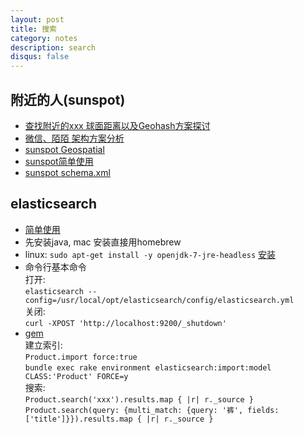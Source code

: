 ```yaml
---
layout: post
title: 搜索
category: notes
description: search
disqus: false
---
```


## 附近的人(sunspot)

* [查找附近的xxx 球面距离以及Geohash方案探讨](http://www.wubiao.info/372)
* [微信、陌陌 架构方案分析](http://www.wubiao.info/401)
* [sunspot Geospatial](https://github.com/sunspot/sunspot)
* [sunspot简单使用](http://gogojimmy.net/2012/01/25/full-text-search-in-rails-with-solr/)
* [sunspot schema.xml](http://wiki.apache.org/solr/AnalyzersTokenizersTokenFilters)

## elasticsearch

* [简单使用](http://es.xiaoleilu.com/010_Intro/10_Installing_ES.html)
* 先安装java, mac 安装直接用homebrew
* linux: `sudo apt-get install -y openjdk-7-jre-headless` [安装](https://www.elastic.co/guide/en/elasticsearch/reference/current/setup-repositories.html)   
* 命令行基本命令   
打开:   
`elasticsearch --config=/usr/local/opt/elasticsearch/config/elasticsearch.yml`   
关闭:    
`curl -XPOST 'http://localhost:9200/_shutdown'`   
* [gem](https://github.com/elastic/elasticsearch-rails)  
建立索引:   
`Product.import force:true`   
`bundle exec rake environment elasticsearch:import:model CLASS:'Product' FORCE=y`   
搜索:    
`Product.search('xxx').results.map { |r| r._source }`   
`Product.search(query: {multi_match: {query: '裤', fields: ['title']}}).results.map { |r| r._source }`